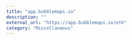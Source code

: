 ```yaml
---
title: "app.bubblemaps.io"
description: ""
external_url: "https://app.bubblemaps.io/eth"
category: "Miscellaneous"
---
```

